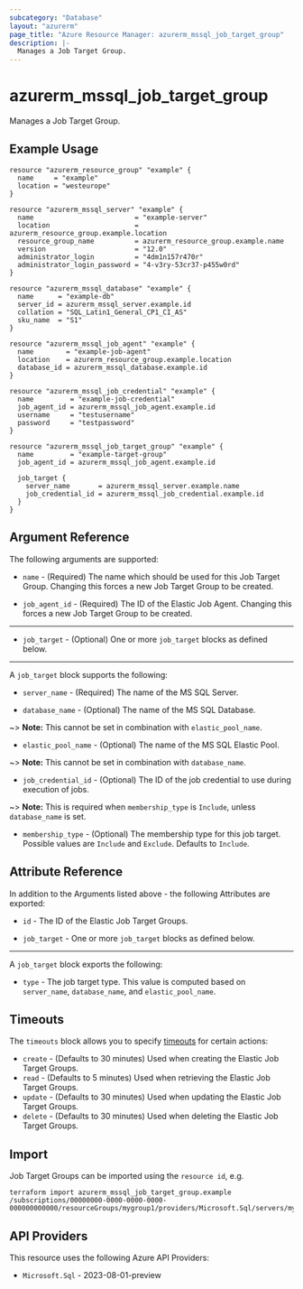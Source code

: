 ```yaml
---
subcategory: "Database"
layout: "azurerm"
page_title: "Azure Resource Manager: azurerm_mssql_job_target_group"
description: |-
  Manages a Job Target Group.
---
```


# azurerm_mssql_job_target_group

Manages a Job Target Group.

## Example Usage

```hcl
resource "azurerm_resource_group" "example" {
  name     = "example"
  location = "westeurope"
}

resource "azurerm_mssql_server" "example" {
  name                         = "example-server"
  location                     = azurerm_resource_group.example.location
  resource_group_name          = azurerm_resource_group.example.name
  version                      = "12.0"
  administrator_login          = "4dm1n157r470r"
  administrator_login_password = "4-v3ry-53cr37-p455w0rd"
}

resource "azurerm_mssql_database" "example" {
  name      = "example-db"
  server_id = azurerm_mssql_server.example.id
  collation = "SQL_Latin1_General_CP1_CI_AS"
  sku_name  = "S1"
}

resource "azurerm_mssql_job_agent" "example" {
  name        = "example-job-agent"
  location    = azurerm_resource_group.example.location
  database_id = azurerm_mssql_database.example.id
}

resource "azurerm_mssql_job_credential" "example" {
  name         = "example-job-credential"
  job_agent_id = azurerm_mssql_job_agent.example.id
  username     = "testusername"
  password     = "testpassword"
}

resource "azurerm_mssql_job_target_group" "example" {
  name         = "example-target-group"
  job_agent_id = azurerm_mssql_job_agent.example.id

  job_target {
    server_name       = azurerm_mssql_server.example.name
    job_credential_id = azurerm_mssql_job_credential.example.id
  }
}
```

## Argument Reference

The following arguments are supported:

* `name` - (Required) The name which should be used for this Job Target Group. Changing this forces a new Job Target Group to be created.

* `job_agent_id` - (Required) The ID of the Elastic Job Agent. Changing this forces a new Job Target Group to be created.

---

* `job_target` - (Optional) One or more `job_target` blocks as defined below.

---

A `job_target` block supports the following:

* `server_name` - (Required) The name of the MS SQL Server.

* `database_name` - (Optional) The name of the MS SQL Database.

~> **Note:** This cannot be set in combination with `elastic_pool_name`.

* `elastic_pool_name` - (Optional) The name of the MS SQL Elastic Pool.

~> **Note:** This cannot be set in combination with `database_name`.

* `job_credential_id` - (Optional) The ID of the job credential to use during execution of jobs.

~> **Note:** This is required when `membership_type` is `Include`, unless `database_name` is set.

* `membership_type` - (Optional) The membership type for this job target. Possible values are `Include` and `Exclude`. Defaults to `Include`.

## Attribute Reference

In addition to the Arguments listed above - the following Attributes are exported: 

* `id` - The ID of the Elastic Job Target Groups.

* `job_target` - One or more `job_target` blocks as defined below.

---

A `job_target` block exports the following:

* `type` - The job target type. This value is computed based on `server_name`, `database_name`, and `elastic_pool_name`.

## Timeouts

The `timeouts` block allows you to specify [timeouts](https://developer.hashicorp.com/terraform/language/resources/configure#define-operation-timeouts) for certain actions:

* `create` - (Defaults to 30 minutes) Used when creating the Elastic Job Target Groups.
* `read` - (Defaults to 5 minutes) Used when retrieving the Elastic Job Target Groups.
* `update` - (Defaults to 30 minutes) Used when updating the Elastic Job Target Groups.
* `delete` - (Defaults to 30 minutes) Used when deleting the Elastic Job Target Groups.

## Import

Job Target Groups can be imported using the `resource id`, e.g.

```shell
terraform import azurerm_mssql_job_target_group.example /subscriptions/00000000-0000-0000-0000-000000000000/resourceGroups/mygroup1/providers/Microsoft.Sql/servers/myserver1/jobAgents/myjobagent1/targetGroups/mytargetgroup1
```

## API Providers
<!-- This section is generated, changes will be overwritten -->
This resource uses the following Azure API Providers:

* `Microsoft.Sql` - 2023-08-01-preview

